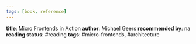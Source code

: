 ```yaml
---
tags: [book, reference]
---
```


**title**: Micro Frontends in Action
**author**: Michael Geers
**recommended by**: na
**reading status**: #reading 
**tags**: #micro-frontends, #architecture